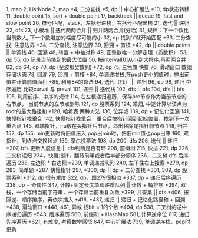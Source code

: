 1, map
2, ListNode
3, map
*4, 二分查找
*5, dp || 中心扩展法
*10, dp状态转移
11, double point 
15, sort + double point
17, backtrack || queue
19, fast and slow point
20, 符号匹配，stack，左括号进栈，右括号匹配出栈
21, 迭代 || 递归
22, dfs
23, 小根堆 || 迭代两两合并 || 归并两两合并(分治)
31, 规律：下一个数比当前数大, 下一个数增加的幅度尽可能的小
32, dp 找到')'就开始匹配
*33, 二分查找, 注意边界
*34, 二分查找, 注意边界
39, 回溯 + 剪枝
*42, dp || double points || 单调栈
46, 回溯
48, 转置 + 中轴对称
49, 正整数唯一分解定理（质数积）
53, dp
55, dp 记录当前能到的最大位置
56, 按interval[0]从小到大排序,再两两合并
62, dp
64, dp
70, dp (斐波那契数列)
*72, dp
75, 三色旗 快排
76, 滑动窗口 数组存储状态
78, 回溯
79, 回溯 + 剪枝
*84, 单调递增栈,在push更小的值时，抛出前值并计算前值面积
*85, 利用84的算法
94, 迭代（栈） || 递归
96, dp
98, 递归 中序遍历 比较curval 与 preval 
101, 递归 || 迭代栈
102, dfs || bfs
104, dfs || bfs 
105, 利用前序、中序的规律
114, 右左根递归遍历，保存pre节点作为当前节点的右节点， 当前节点的左节点删除
121, dp 股票系列
124, 递归, 中途计算以该点为root的最大路径和
*128, 哈希表 两种方法
136, 位异或
139, dp + 记忆化回溯
141, 快慢指针找重合
142, 快慢指针找重合，重合后快指针回到起始位置，找到下一次重合点
146, 双端指针，lru放在头指针后节点，溢出移除尾指针前节点
148, 归并
152, dp
155, min更新时将旧值压入,pop出min时，把旧min值也pop出来
160, 双指针，到终点交换起点
169, 摩尔投票法
198, dp
200, dfs
206, 迭代 || 递归
*207, bfs 更新入度信息 || dfs判断是否有环
208, 前缀树
215, 快排
221, dp
226, 二叉树递归
234，快慢指针，翻转前半或者后半部分顺序
236，二叉树 dfs 后序遍历
238, 左边积 * 右边积
*239, 单调递减队列
240, 左下往右上搜索
*279, dp
283, 简单题
*287, 快慢指针
297,
*300, dp || dp + 二分查找
*301, 
309, dp 股票系列
*312, dp 很有难度
322, dp，跟279很相似
*337, dp + 递归后序遍历
338, dp + 奇偶性
347, 计数+固定长度单调递增队列 || 计数 + 桶排序
*394, 双栈，一个存储当前字符串，一个存储当前重复次数
*399, 并查集 || dfs
*406, 按照逆、顺序排序，再依次插入
*416,
*437, 递归 || 递归 + 记忆化路径和 + 回溯
*438, 滑动窗口
*448,
461, 异或 找bit = 1的个数
*494, dp
538, 二叉树的逆中序递归遍历
*543, 后序遍历
560, 前缀和 + HashMap
581, 计算逆序位
617, 递归 先序遍历
*621, 有难度, 考察数学感悟
647, 中心扩展法
739, 单调逆序栈，pop时更新